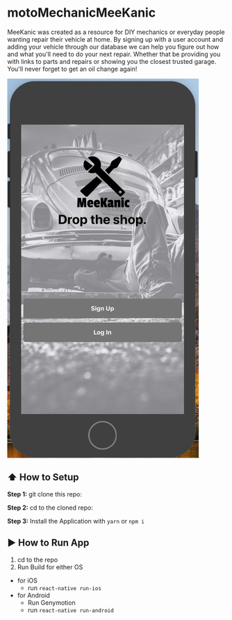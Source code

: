 #  motoMechanicMeeKanic
MeeKanic was created as a resource for DIY mechanics or everyday people wanting repair their vehicle at home. By signing up with a user account and adding your vehicle through our database we can help you figure out how and what you'll need to do your next repair. Whether that be providing you with links to parts and repairs or showing you the closest trusted garage. You'll never forget to get an oil change again!


![Kritter Logo](./App/Images/homeScreen.jpeg)


## :arrow_up: How to Setup

**Step 1:** git clone this repo:

**Step 2:** cd to the cloned repo:

**Step 3:** Install the Application with `yarn` or `npm i`


## :arrow_forward: How to Run App

1. cd to the repo
2. Run Build for either OS
  * for iOS
    * run `react-native run-ios`
  * for Android
    * Run Genymotion
    * run `react-native run-android`







